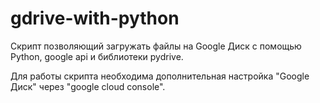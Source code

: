 # gdrive-with-python

Cкрипт позволяющий загружать файлы на Google Диск с помощью Python, google api и библиотеки pydrive.

Для работы скрипта необходима дополнительная настройка "Google Диск" через "google cloud console".